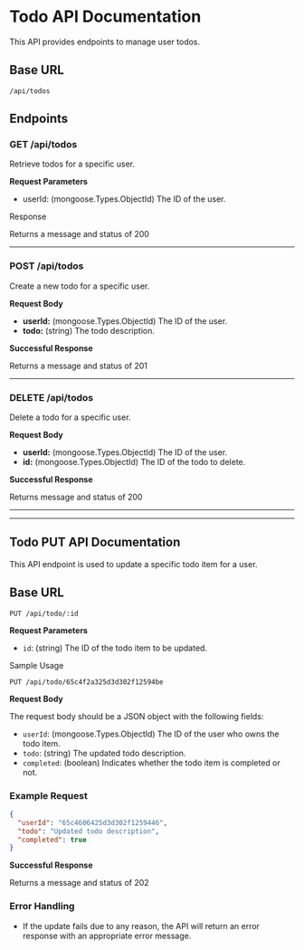 # Todo API Documentation

This API provides endpoints to manage user todos.

## Base URL

```
/api/todos
```

## Endpoints

### GET /api/todos

Retrieve todos for a specific user.

**Request Parameters**

- userId: (mongoose.Types.ObjectId) The ID of the user.

Response

Returns a message and status of 200

---

### POST /api/todos

Create a new todo for a specific user.

**Request Body**

- **userId:** (mongoose.Types.ObjectId) The ID of the user.
- **todo:** (string) The todo description.

**Successful Response**

Returns a message and status of 201

---

### DELETE /api/todos

Delete a todo for a specific user.

**Request Body**

- **userId:** (mongoose.Types.ObjectId) The ID of the user.
- **id:** (mongoose.Types.ObjectId) The ID of the todo to delete.

**Successful Response**

Returns message and status of 200

---

---

## Todo PUT API Documentation

This API endpoint is used to update a specific todo item for a user.

## Base URL

```
PUT /api/todo/:id
```

**Request Parameters**

- `id`: (string) The ID of the todo item to be updated.

Sample Usage

```
PUT /api/todo/65c4f2a325d3d302f12594be
```

**Request Body**

The request body should be a JSON object with the following fields:

- `userId`: (mongoose.Types.ObjectId) The ID of the user who owns the todo item.
- `todo`: (string) The updated todo description.
- `completed`: (boolean) Indicates whether the todo item is completed or not.

### Example Request

```json
{
  "userId": "65c4606425d3d302f1259446",
  "todo": "Updated todo description",
  "completed": true
}
```

**Successful Response**

Returns a message and status of 202

### Error Handling

- If the update fails due to any reason, the API will return an error response with an appropriate error message.
